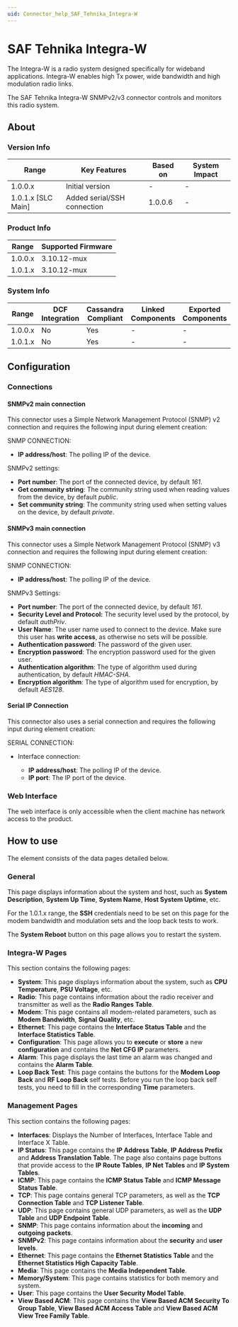 ```yaml
---
uid: Connector_help_SAF_Tehnika_Integra-W
---
```


# SAF Tehnika Integra-W

The Integra-W is a radio system designed specifically for wideband applications. Integra-W enables high Tx power, wide bandwidth and high modulation radio links.

The SAF Tehnika Integra-W SNMPv2/v3 connector controls and monitors this radio system.

## About

### Version Info

| **Range**            | **Key Features**            | **Based on** | **System Impact** |
|----------------------|-----------------------------|--------------|-------------------|
| 1.0.0.x              | Initial version             | -            | -                 |
| 1.0.1.x [SLC Main]   | Added serial/SSH connection | 1.0.0.6      | -                 |

### Product Info

| Range     | Supported Firmware     |
|-----------|------------------------|
| 1.0.0.x   | 3.10.12-mux            |
| 1.0.1.x   | 3.10.12-mux            |

### System Info

| Range     | DCF Integration     | Cassandra Compliant     | Linked Components     | Exported Components     |
|-----------|---------------------|-------------------------|-----------------------|-------------------------|
| 1.0.0.x   | No                  | Yes                     | -                     | -                       |
| 1.0.1.x   | No                  | Yes                     | -                     | -                       |

## Configuration

### Connections

#### SNMPv2 main connection

This connector uses a Simple Network Management Protocol (SNMP) v2 connection and requires the following input during element creation:

SNMP CONNECTION:

- **IP address/host**: The polling IP of the device.

SNMPv2 settings:

- **Port number**: The port of the connected device, by default *161*.
- **Get community string**: The community string used when reading values from the device, by default *public*.
- **Set community string**: The community string used when setting values on the device, by default *private*.

#### SNMPv3 main connection

This connector uses a Simple Network Management Protocol (SNMP) v3 connection and requires the following input during element creation:

SNMP CONNECTION:

- **IP address/host**: The polling IP of the device.

SNMPv3 Settings:

- **Port number**: The port of the connected device, by default *161*.
- **Security Level and Protocol:** The security level used by the protocol, by default *authPriv*.
- **User Name**: The user name used to connect to the device. Make sure this user has **write access**, as otherwise no sets will be possible.
- **Authentication password**: The password of the given user.
- **Encryption password**: The encryption password used for the given user.
- **Authentication algorithm**: The type of algorithm used during authentication, by default *HMAC-SHA*.
- **Encryption algorithm**: The type of algorithm used for encryption, by default *AES128*.

#### Serial IP Connection

This connector also uses a serial connection and requires the following input during element creation:

SERIAL CONNECTION:

- Interface connection:

  - **IP address/host**: The polling IP of the device.
  - **IP port**: The IP port of the device.

### Web Interface

The web interface is only accessible when the client machine has network access to the product.

## How to use

The element consists of the data pages detailed below.

### General

This page displays information about the system and host, such as **System Description**, **System Up Time**, **System Name**, **Host System Uptime**, etc.

For the 1.0.1.x range, the **SSH** credentials need to be set on this page for the modem bandwidth and modulation sets and the loop back tests to work.

The **System Reboot** button on this page allows you to restart the system.

### Integra-W Pages

This section contains the following pages:

- **System**: This page displays information about the system, such as **CPU Temperature**, **PSU Voltage**, etc.
- **Radio**: This page contains information about the radio receiver and transmitter as well as the **Radio Ranges Table**.
- **Modem**: This page contains all modem-related parameters, such as **Modem Bandwidth**, **Signal Quality**, etc.
- **Ethernet**: This page contains the **Interface Status Table** and the **Interface Statistics Table**.
- **Configuration**: This page allows you to **execute** or **store** a new **configuration** and contains the **Net CFG IP** parameters.
- **Alarm**: This page displays the last time an alarm was changed and contains the **Alarm Table**.
- **Loop Back Test**: This page contains the buttons for the **Modem Loop Back** and **RF Loop Back** self tests. Before you run the loop back self tests, you need to fill in the corresponding **Time** parameters.

### Management Pages

This section contains the following pages:

- **Interfaces**: Displays the Number of Interfaces, Interface Table and Interface X Table.
- **IP Status**: This page contains the **IP Address Table**, **IP Address Prefix** and **Address Translation Table**. The page also contains page buttons that provide access to the **IP Route Tables**, **IP Net Tables** and **IP System Tables**.
- **ICMP**: This page contains the **ICMP Status Table** and **ICMP Message Status Table**.
- **TCP**: This page contains general TCP parameters, as well as the **TCP Connection Table** and **TCP Listener Table**.
- **UDP**: This page contains general UDP parameters, as well as the **UDP Table** and **UDP Endpoint Table**.
- **SNMP**: This page contains information about the **incoming** and **outgoing** **packets**.
- **SNMPv2**: This page contains information about the **security** and **user levels**.
- **Ethernet**: This page contains the **Ethernet Statistics Table** and the **Ethernet Statistics High Capacity Table**.
- **Media**: This page contains the **Media Independent Table**.
- **Memory/System**: This page contains statistics for both memory and system.
- **User**: This page contains the **User Security Model Table**.
- **View Based ACM**: This page contains the **View Based ACM Security To Group Table**, **View Based ACM Access Table** and **View Based ACM View Tree Family Table**.
